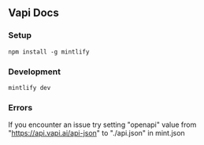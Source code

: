 ## Vapi Docs

### Setup

`npm install -g mintlify`

### Development

`mintlify dev`


### Errors

If you encounter an issue try setting "openapi" value from "https://api.vapi.ai/api-json" to "./api.json" in mint.json